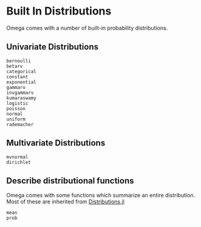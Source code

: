 # Built In Distributions

Omega comes with a number of built-in probability distributions.

## Univariate Distributions

```@docs
bernoulli
betarv
categorical
constant
exponential
gammarv
invgammarv
kumaraswamy
logistic
poisson
normal
uniform
rademacher
```

## Multivariate Distributions

```@docs
mvnormal
dirichlet
```
## Describe distributional functions

Omega comes with some functions which summarize an entire distribution.
Most of these are inherited from [Distributions.jl](https://github.com/JuliaStats/Distributions.jl)

```@docs
mean
prob
```